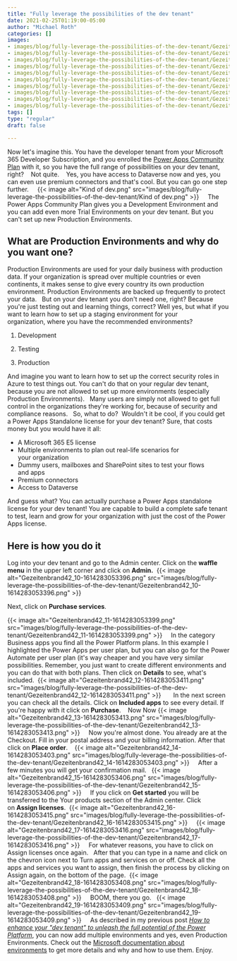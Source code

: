 ```yaml
---
title: "Fully leverage the possibilities of the dev tenant"
date: 2021-02-25T01:19:00-05:00
author: "Michael Roth"
categories: []
images:
- images/blog/fully-leverage-the-possibilities-of-the-dev-tenant/Gezeitenbrand42_10-1614283053396.png
- images/blog/fully-leverage-the-possibilities-of-the-dev-tenant/Gezeitenbrand42_11-1614283053399.png
- images/blog/fully-leverage-the-possibilities-of-the-dev-tenant/Gezeitenbrand42_12-1614283053411.png
- images/blog/fully-leverage-the-possibilities-of-the-dev-tenant/Gezeitenbrand42_13-1614283053413.png
- images/blog/fully-leverage-the-possibilities-of-the-dev-tenant/Gezeitenbrand42_14-1614283053403.png
- images/blog/fully-leverage-the-possibilities-of-the-dev-tenant/Gezeitenbrand42_15-1614283053406.png
- images/blog/fully-leverage-the-possibilities-of-the-dev-tenant/Gezeitenbrand42_16-1614283053415.png
- images/blog/fully-leverage-the-possibilities-of-the-dev-tenant/Gezeitenbrand42_17-1614283053416.png
- images/blog/fully-leverage-the-possibilities-of-the-dev-tenant/Gezeitenbrand42_18-1614283053408.png
- images/blog/fully-leverage-the-possibilities-of-the-dev-tenant/Gezeitenbrand42_19-1614283053409.png
tags: []
type: "regular"
draft: false

---
```



Now let's imagine this. You have the developer tenant from your
Microsoft 365 Developer Subscription, and you enrolled the [Power Apps
Community
Plan](https://powerapps.microsoft.com/en-us/communityplan/) with it, so
you have the full range of possibilities on your dev tenant, right? 
 
Not quite. 
 
Yes, you have access to Dataverse now and yes, you can even use premium
connectors and that's cool. But you can go one step further.  
 
{{< image alt="Kind of dev.png" src="images/blog/fully-leverage-the-possibilities-of-the-dev-tenant/Kind of dev.png" >}}
 
 
The Power Apps Community Plan gives you a Development Environment and
you can add even more Trial Environments on your dev tenant. But you
can't set up new Production Environments.  
 
## What are Production Environments and why do you want one?

Production Environments are used for your daily business with production
data. If your organization is spread over multiple countries or even
continents, it makes sense to give every country its own production
environment. Production Environments are backed up frequently to protect
your data.  
But on your dev tenant you don't need one, right? Because you're just
testing out and learning things, correct? Well yes, but what if you want
to learn how to set up a staging environment for your
organization, where you have the recommended environments? 
1.  Development 

2.  Testing 

3.  Production 

And imagine you want to learn how to set up the correct security roles
in Azure to test things out. You can't do that on your regular dev
tenant, because you are not allowed to set up more environments
(especially Production Environments).  
Many users are simply not allowed to get full control in
the organizations they're working for, because of security and
compliance reasons.  
So, what to do? 
Wouldn't it be cool, if you could get a Power Apps Standalone license
for your dev tenant? Sure, that costs money but you would have it all: 

-   A Microsoft 365 E5 license 
-   Multiple environments to plan out real-life scenarios for
    your organization 
-   Dummy users, mailboxes and SharePoint sites to test your flows
    and apps 
-   Premium connectors  
-   Access to Dataverse 


And guess what? You can actually purchase a Power Apps standalone
license for your dev tenant! You are capable to build a complete safe
tenant to test, learn and grow for your organization with just the cost
of the Power Apps license.  
 
## Here is how you do it
Log into your dev tenant and go to the Admin center. Click on
the **waffle menu** in the upper left corner and click on **Admin.** 
{{< image alt="Gezeitenbrand42_10-1614283053396.png" src="images/blog/fully-leverage-the-possibilities-of-the-dev-tenant/Gezeitenbrand42_10-1614283053396.png" >}}
 
 

Next, click on **Purchase services**. 


{{< image alt="Gezeitenbrand42_11-1614283053399.png" src="images/blog/fully-leverage-the-possibilities-of-the-dev-tenant/Gezeitenbrand42_11-1614283053399.png" >}}
 
 
In the category Business apps you find all the Power Platform plans. In
this example I highlighted the Power Apps per user plan, but you can
also go for the Power Automate per user plan (it's way cheaper and you
have very similar possibilities. Remember, you just want to create
different environments and you can do that with both plans. Then click
on **Details** to see, what's included. 
{{< image alt="Gezeitenbrand42_12-1614283053411.png" src="images/blog/fully-leverage-the-possibilities-of-the-dev-tenant/Gezeitenbrand42_12-1614283053411.png" >}}
 
 
 
In the next screen you can check all the details. Click on **Included
apps** to see every detail. If you're happy with it click
on **Purchase**. 
 
Now Now
{{< image alt="Gezeitenbrand42_13-1614283053413.png" src="images/blog/fully-leverage-the-possibilities-of-the-dev-tenant/Gezeitenbrand42_13-1614283053413.png" >}}
 
 
Now you're almost done. You already are at the Checkout. Fill in
your postal address and your billing information. After that click
on **Place order**. 
 
{{< image alt="Gezeitenbrand42_14-1614283053403.png" src="images/blog/fully-leverage-the-possibilities-of-the-dev-tenant/Gezeitenbrand42_14-1614283053403.png" >}}
 
 
After a few minutes you will get your confirmation mail.  
{{< image alt="Gezeitenbrand42_15-1614283053406.png" src="images/blog/fully-leverage-the-possibilities-of-the-dev-tenant/Gezeitenbrand42_15-1614283053406.png" >}}
 
 
If you click on **Get started** you will be transferred to the Your
products section of the Admin center. Click on **Assign licenses**. 
{{< image alt="Gezeitenbrand42_16-1614283053415.png" src="images/blog/fully-leverage-the-possibilities-of-the-dev-tenant/Gezeitenbrand42_16-1614283053415.png" >}}
 
 
{{< image alt="Gezeitenbrand42_17-1614283053416.png" src="images/blog/fully-leverage-the-possibilities-of-the-dev-tenant/Gezeitenbrand42_17-1614283053416.png" >}}
 
 
For whatever reasons, you have to click on Assign licenses once again.  
After that you can type in a name and click on the chevron icon next to
Turn apps and services on or off. Check all the apps and services you
want to assign, then finish the process by clicking on Assign again, on
the bottom of the page. 
{{< image alt="Gezeitenbrand42_18-1614283053408.png" src="images/blog/fully-leverage-the-possibilities-of-the-dev-tenant/Gezeitenbrand42_18-1614283053408.png" >}}
 
 
BOOM, there you go.  
{{< image alt="Gezeitenbrand42_19-1614283053409.png" src="images/blog/fully-leverage-the-possibilities-of-the-dev-tenant/Gezeitenbrand42_19-1614283053409.png" >}}
 
 
As described in my previous post [*How to enhance your "dev tenant" to
unleash the full potential of the Power
Platform*](https://techcommunity.microsoft.com/t5/microsoft-365-pnp-blog/how-to-enhance-your-dev-tenant-to-unleash-the-full-potential-of/ba-p/2158336),
you can now add multiple environments and yes, even Production
Environments. Check out the [Microsoft documentation about
environments](https://docs.microsoft.com/en-us/power-platform/admin/create-environment) to
get more details and why and how to use them. Enjoy. 
 